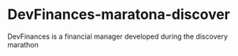 # DevFinances-maratona-discover
DevFinances is a financial manager developed during the discovery marathon

